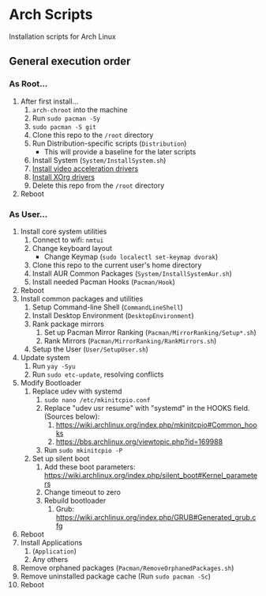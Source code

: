 # Arch Scripts
Installation scripts for Arch Linux

## General execution order

### As Root...

1. After first install...
    1. `arch-chroot` into the machine
    2. Run `sudo pacman -Sy`
    3. `sudo pacman -S git`
    4. Clone this repo to the `/root` directory
    5. Run Distribution-specific scripts (`Distribution`)
        * This will provide a baseline for the later scripts
    6. Install System (`System/InstallSystem.sh`)
    7. [Install video acceleration drivers](https://wiki.archlinux.org/index.php/Hardware_video_acceleration#Installation)
    8. [Install XOrg drivers](https://wiki.archlinux.org/index.php/xorg#Driver_installation)
    9. Delete this repo from the `/root` directory
2. Reboot

### As User...

1. Install core system utilities
    1. Connect to wifi: `nmtui`
    2. Change keyboard layout
        * Change Keymap (`sudo localectl set-keymap dvorak`)
    3. Clone this repo to the current user's home directory
    4. Install AUR Common Packages (`System/InstallSystemAur.sh`)
    5. Install needed Pacman Hooks (`Pacman/Hook`)
2. Reboot
3. Install common packages and utilities
    1. Setup Command-line Shell (`CommandLineShell`)
    2. Install Desktop Environment (`DesktopEnvironment`)
    3. Rank package mirrors
        1. Set up Pacman Mirror Ranking (`Pacman/MirrorRanking/Setup*.sh`)
        2. Rank Mirrors (`Pacman/MirrorRanking/RankMirrors.sh`)
    4. Setup the User (`User/SetupUser.sh`)
4. Update system
    1. Run `yay -Syu`
    2. Run `sudo etc-update`, resolving conflicts
5. Modify Bootloader
    1. Replace udev with systemd
        1. `sudo nano /etc/mkinitcpio.conf`
        2. Replace "udev usr resume" with "systemd" in the HOOKS field. (Sources below):
            1. https://wiki.archlinux.org/index.php/mkinitcpio#Common_hooks
            2. https://bbs.archlinux.org/viewtopic.php?id=169988
        3. Run `sudo mkinitcpio -P`
    2. Set up silent boot
        1. Add these boot parameters: https://wiki.archlinux.org/index.php/silent_boot#Kernel_parameters
        2. Change timeout to zero
        3. Rebuild bootloader
            1. Grub: https://wiki.archlinux.org/index.php/GRUB#Generated_grub.cfg
6. Reboot
7. Install Applications
    1. (`Application`)
    2. Any others
8. Remove orphaned packages (`Pacman/RemoveOrphanedPackages.sh`)
9. Remove uninstalled package cache (Run `sudo pacman -Sc`)
10. Reboot
